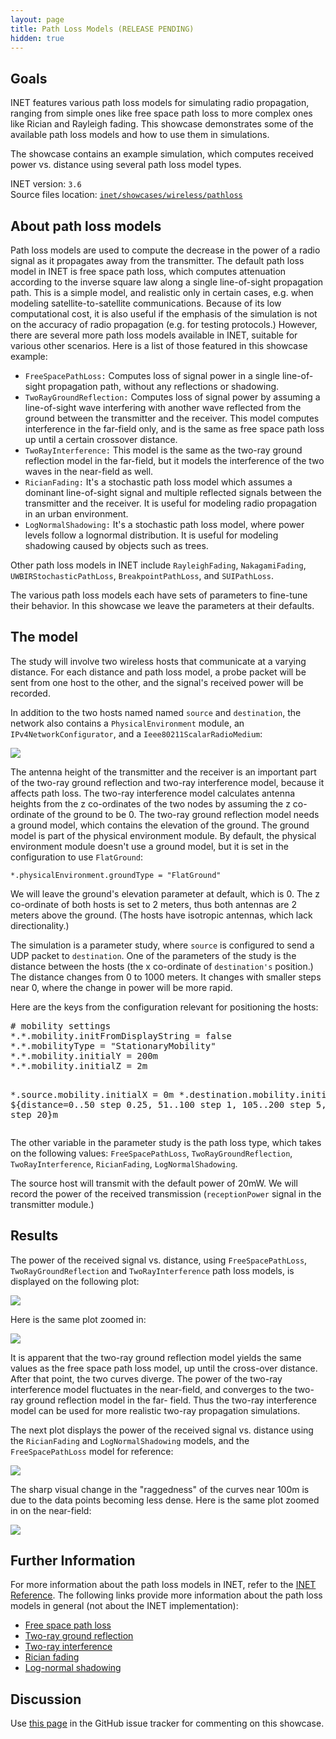 ```yaml
---
layout: page
title: Path Loss Models (RELEASE PENDING)
hidden: true
---
```


## Goals

INET features various path loss models for simulating radio propagation, ranging
from simple ones like free space path loss to more complex ones like Rician and
Rayleigh fading. This showcase demonstrates some of the available path loss
models and how to use them in simulations.

The showcase contains an example simulation, which computes received power
vs. distance using several path loss model types.

INET version: `3.6`<br>
Source files location: <a href="https://github.com/inet-framework/inet-showcases/tree/master/wireless/pathloss" target="_blank">`inet/showcases/wireless/pathloss`</a>

## About path loss models

Path loss models are used to compute the decrease in the power of a radio signal
as it propagates away from the transmitter. The default path loss model in INET is
free space path loss, which computes attenuation according to the inverse square
law along a single line-of-sight propagation path. This is a simple model, and
realistic only in certain cases, e.g. when modeling satellite-to-satellite
communications. Because of its low computational cost, it is also useful if the
emphasis of the simulation is not on the accuracy of radio propagation (e.g.
for testing protocols.) However, there are several more path loss models
available in INET, suitable for various other scenarios.
Here is a list of those featured in this showcase example:

- `FreeSpacePathLoss:` Computes loss of signal power in a single line-of-sight
  propagation path, without any reflections or shadowing.
- `TwoRayGroundReflection:` Computes loss of signal power by assuming a
  line-of-sight wave interfering with another wave reflected from the ground
  between the transmitter and the receiver. This model computes interference
  in the far-field only, and is the same as free space path loss up until a
  certain crossover distance.
- `TwoRayInterference:` This model is the same as the two-ray ground reflection
  model in the far-field, but it models the interference of the two waves
  in the near-field as well.
- `RicianFading:` It's a stochastic path loss model which assumes a dominant
  line-of-sight signal and multiple reflected signals between the transmitter
  and the receiver. It is useful for modeling radio propagation in an urban
  environment.
- `LogNormalShadowing:` It's a stochastic path loss model, where power levels
  follow a lognormal distribution. It is useful for modeling shadowing caused
  by objects such as trees.

Other path loss models in INET include `RayleighFading`, `NakagamiFading`,
`UWBIRStochasticPathLoss`, `BreakpointPathLoss`, and `SUIPathLoss`.

The various path loss models each have sets of parameters to fine-tune their
behavior. In this showcase we leave the parameters at their defaults.


## The model

The study will involve two wireless hosts that communicate at a varying
distance. For each distance and path loss model, a probe packet will be sent
from one host to the other, and the signal's received power will be recorded.

In addition to the two hosts named named `source` and `destination`, the network
also contains a `PhysicalEnvironment` module, an `IPv4NetworkConfigurator`, and
a `Ieee80211ScalarRadioMedium`:

<img src="network.png" class="screen" />

<!--TODO: rewrite when the two-ray interference model is modified to use the ground model if there is one-->

The antenna height of the transmitter and the receiver is an important part of
the two-ray ground reflection and two-ray interference model, because it affects path loss.
The two-ray interference model calculates antenna heights from the z co-ordinates
of the two nodes by assuming the z co-ordinate of the ground to be 0.
The two-ray ground reflection model needs a ground model, which contains the elevation
of the ground. The ground model is part of the physical environment module.
By default, the physical environment module doesn't use a ground model, but
it is set in the configuration to use `FlatGround`:

```
*.physicalEnvironment.groundType = "FlatGround"
```

We will leave the ground's elevation parameter at default, which is 0. The z co-ordinate of both hosts is set to 2 meters, thus both antennas are 2 meters
above the ground. (The hosts have isotropic antennas, which lack directionality.)

The simulation is a parameter study, where `source` is configured to
send a UDP packet to `destination`. One of the parameters of the study is the distance between the hosts (the x co-ordinate of `destination's` position.) The distance changes from 0 to 1000 meters. It changes with smaller steps
near 0, where the change in power will be more rapid.

Here are the keys from the configuration relevant for positioning the hosts:

<p><pre class="snippet">
# mobility settings
*.*.mobility.initFromDisplayString = false
*.*.mobilityType = "StationaryMobility"
*.*.mobility.initialY = 200m
*.*.mobility.initialZ = 2m

*.source.mobility.initialX = 0m
*.destination.mobility.initialX = ${distance=0..50 step 0.25, 51..100 step 1, 105..200 step 5, 220..1000 step 20}m
</pre></p>

The other variable in the parameter study is the path loss type, which takes on the
following values: `FreeSpacePathLoss`, `TwoRayGroundReflection`,
`TwoRayInterference`, `RicianFading`, `LogNormalShadowing`.

The source host will transmit with the default power of 20mW. We will record the
power of the received transmission (`receptionPower` signal in the
transmitter module.)

## Results

The power of the received signal vs. distance, using `FreeSpacePathLoss`,
`TwoRayGroundReflection` and `TwoRayInterference` path loss models, 
is displayed on the following plot:

<a href="tworay.svg" target="_blank"><img class="screen" src="tworay.png"></a>

Here is the same plot zoomed in:

<a href="tworay2.svg" target="_blank"><img class="screen" src="tworay2.png"></a>

It is apparent that the two-ray ground reflection model yields the same values as
the free space path loss model, up until the cross-over distance. After that point,
the two curves diverge. The power of the two-ray interference model fluctuates in
the near-field, and converges to the two-ray ground reflection model in the far-
field. Thus the two-ray interference model can be used for more realistic two-ray
propagation simulations.

The next plot displays the power of the received signal vs. distance using the
`RicianFading` and `LogNormalShadowing` models, and the `FreeSpacePathLoss` model
for reference:

<a href="ricianlognormal.svg" target="_blank"><img class="screen" src="ricianlognormal.png"></a>

The sharp visual change in the "raggedness" of the curves near 100m is due to
the data points becoming less dense. Here is the same plot zoomed in on the
near-field:

<a href="ricianlognormal2.svg" target="_blank"><img class="screen" src="ricianlognormal2.png"></a>

## Further Information

For more information about the path loss models in INET, refer to the <a href="https://omnetpp.org/doc/inet/api-current/neddoc/index.html" target="_blank">INET Reference</a>.
The following links provide more information about the path loss models in general (not about the INET implementation):

- <a href="https://en.wikipedia.org/wiki/Free-space_path_loss" target="_blank">Free space path loss</a>
- <a href="https://en.wikipedia.org/wiki/Two-ray_ground-reflection_model" target="_blank">Two-ray ground reflection</a>
- <a href="https://pdfs.semanticscholar.org/a86f/90f1238ccb90181c26335684fd762247408e.pdf" target="_blank">Two-ray interference</a>
- <a href="https://en.wikipedia.org/wiki/Rician_fading" target="_blank">Rician fading</a>
- <a href="https://en.wikipedia.org/wiki/Log-distance_path_loss_model" target="_blank">Log-normal shadowing</a>

## Discussion

Use <a href="https://github.com/inet-framework/inet-showcases/issues/TODO" target="_blank">this page</a>
in the GitHub issue tracker for commenting on this showcase.
